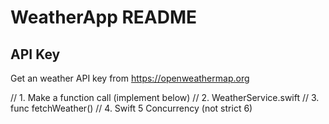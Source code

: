 # WeatherApp README

## API Key

Get an weather API key from https://openweathermap.org


// 1. Make a function call (implement below)
// 2. WeatherService.swift
// 3. func fetchWeather()
// 4. Swift 5 Concurrency (not strict 6)
